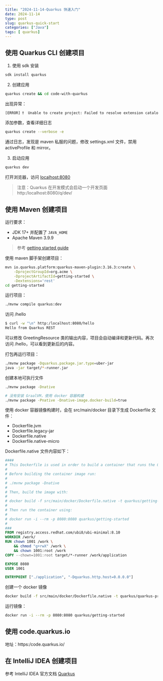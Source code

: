 ```yaml
---
title: "2024-11-14-Quarkus 快速入门"
date: 2024-11-14
type: post
slug: quarkus-quick-start
categories: ["Java"]
tags: [ quarkus]
---
```


## 使用  Quarkus CLI 创建项目

1. 使用 sdk 安装

```bash
sdk install quarkus
```

2. 创建应用

```bash
quarkus create && cd code-with-quarkus
```

出现异常：

```bash
[ERROR] ❗  Unable to create project: Failed to resolve extension catalog of io.quarkus.platform:quarkus-qpid-jms-bom:pom:3.16.3
```

添加参数，查看详细日志

```bash
quarkus create --verbose -e
```

通过日志，发现是 maven 私服的问题，修改 settings.xml 文件，禁用 activeProfile 和 mirror。

3. 启动应用

```bash
quarkus dev
```

打开浏览器，访问 [localhost:8080](http:/localhost:8080)

> 注意：Quarkus 在开发模式会启动一个开发页面 http:/localhost:8080/q/dev/

## 使用 Maven 创建项目

运行要求：

- JDK 17+ 并配置了 `JAVA_HOME`
- Apache Maven 3.9.9

> 参考 [getting started guide](https:/quarkus.io/guides/getting-started)

使用 maven 脚手架创建项目：

```bash
mvn io.quarkus.platform:quarkus-maven-plugin:3.16.3:create \
    -DprojectGroupId=org.acme \
    -DprojectArtifactId=getting-started \
    -Dextensions='rest'
cd getting-started
```

运行项目：

```bash
./mvnw compile quarkus:dev
```

访问 /hello

```bash
$ curl -w "\n" http:/localhost:8080/hello
Hello from Quarkus REST
```

可以修改 GreetingResource 类的输出内容，项目会自动编译和更新代码。再次访问 /hello，可以看到更新后的内容。

打包再运行项目：

```bash
./mvnw package -Dquarkus.package.jar.type=uber-jar
java -jar target/*-runner.jar
```

创建本地可执行文件

```bash
./mvnw package -Dnative

# 没有安装 GraalVM，使用 docker 容器构建
./mvnw package -Pnative -Dnative-image.docker-build=true
```

使用 docker 容器镜像构建时，会在 src/main/docker 目录下生成 Dockerfile 文件：

- Dockerfile.jvm
- Dockerfile.legacy-jar 
- Dockerfile.native 
- Dockerfile.native-micro 

Dockerfile.native  文件内容如下：

```dockerfile
####
# This Dockerfile is used in order to build a container that runs the Quarkus application in native (no JVM) mode.
#
# Before building the container image run:
#
# ./mvnw package -Dnative
#
# Then, build the image with:
#
# docker build -f src/main/docker/Dockerfile.native -t quarkus/getting-started .
#
# Then run the container using:
#
# docker run -i --rm -p 8080:8080 quarkus/getting-started
#
###
FROM registry.access.redhat.com/ubi8/ubi-minimal:8.10
WORKDIR /work/
RUN chown 1001 /work \
    && chmod "g+rwX" /work \
    && chown 1001:root /work
COPY --chown=1001:root target/*-runner /work/application

EXPOSE 8080
USER 1001

ENTRYPOINT ["./application", "-Dquarkus.http.host=0.0.0.0"]
```

创建一个 docker 镜像

```bash
docker build -f src/main/docker/Dockerfile.native -t quarkus/quarkus-project .
```

运行镜像：

```bash
docker run -i --rm -p 8080:8080 quarkus/getting-started
```



## 使用 code.quarkus.io

地址：https:/code.quarkus.io/



## 在 IntelliJ IDEA 创建项目

参考 IntelliJ IDEA 官方文档 [Quarkus﻿](https:/www.jetbrains.com/help/idea/quarkus.html)
